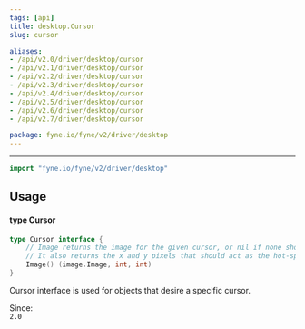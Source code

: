 ```yaml
---
tags: [api]
title: desktop.Cursor
slug: cursor

aliases:
- /api/v2.0/driver/desktop/cursor
- /api/v2.1/driver/desktop/cursor
- /api/v2.2/driver/desktop/cursor
- /api/v2.3/driver/desktop/cursor
- /api/v2.4/driver/desktop/cursor
- /api/v2.5/driver/desktop/cursor
- /api/v2.6/driver/desktop/cursor
- /api/v2.7/driver/desktop/cursor

package: fyne.io/fyne/v2/driver/desktop
---
```



---
```go
import "fyne.io/fyne/v2/driver/desktop"
```

## Usage

#### type Cursor

```go
type Cursor interface {
	// Image returns the image for the given cursor, or nil if none should be shown.
	// It also returns the x and y pixels that should act as the hot-spot (measured from top left corner).
	Image() (image.Image, int, int)
}
```

Cursor interface is used for objects that desire a specific cursor.


<div class="since">Since: <code>
2.0</code></div>
